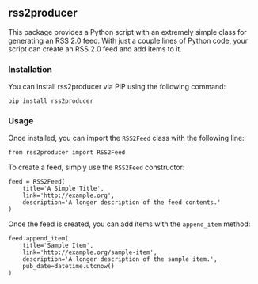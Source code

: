 ## rss2producer

This package provides a Python script with an extremely simple class for
generating an RSS 2.0 feed. With just a couple lines of Python code, your script
can create an RSS 2.0 feed and add items to it.

### Installation

You can install rss2producer via PIP using the following command:

    pip install rss2producer

### Usage

Once installed, you can import the `RSS2Feed` class with the following line:

    from rss2producer import RSS2Feed

To create a feed, simply use the `RSS2Feed` constructor:

    feed = RSS2Feed(
        title='A Simple Title',
        link='http://example.org',
        description='A longer description of the feed contents.'
    )

Once the feed is created, you can add items with the `append_item` method:

    feed.append_item(
        title='Sample Item',
        link='http://example.org/sample-item',
        description='A longer description of the sample item.',
        pub_date=datetime.utcnow()
    )
